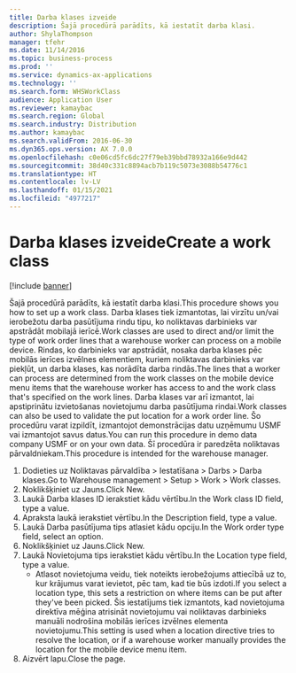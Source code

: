 ```yaml
---
title: Darba klases izveide
description: Šajā procedūrā parādīts, kā iestatīt darba klasi.
author: ShylaThompson
manager: tfehr
ms.date: 11/14/2016
ms.topic: business-process
ms.prod: ''
ms.service: dynamics-ax-applications
ms.technology: ''
ms.search.form: WHSWorkClass
audience: Application User
ms.reviewer: kamaybac
ms.search.region: Global
ms.search.industry: Distribution
ms.author: kamaybac
ms.search.validFrom: 2016-06-30
ms.dyn365.ops.version: AX 7.0.0
ms.openlocfilehash: c0e06cd5fc6dc27f79eb39bbd78932a166e9d442
ms.sourcegitcommit: 38d40c331c8894acb7b119c5073e3088b54776c1
ms.translationtype: HT
ms.contentlocale: lv-LV
ms.lasthandoff: 01/15/2021
ms.locfileid: "4977217"
---
```

# <a name="create-a-work-class"></a><span data-ttu-id="540ea-103">Darba klases izveide</span><span class="sxs-lookup"><span data-stu-id="540ea-103">Create a work class</span></span>

[!include [banner](../../includes/banner.md)]

<span data-ttu-id="540ea-104">Šajā procedūrā parādīts, kā iestatīt darba klasi.</span><span class="sxs-lookup"><span data-stu-id="540ea-104">This procedure shows you how to set up a work class.</span></span> <span data-ttu-id="540ea-105">Darba klases tiek izmantotas, lai virzītu un/vai ierobežotu darba pasūtījuma rindu tipu, ko noliktavas darbinieks var apstrādāt mobilajā ierīcē.</span><span class="sxs-lookup"><span data-stu-id="540ea-105">Work classes are used to direct and/or limit the type of work order lines that a warehouse worker can process on a mobile device.</span></span> <span data-ttu-id="540ea-106">Rindas, ko darbinieks var apstrādāt, nosaka darba klases pēc mobilās ierīces izvēlnes elementiem, kuriem noliktavas darbinieks var piekļūt, un darba klases, kas norādīta darba rindās.</span><span class="sxs-lookup"><span data-stu-id="540ea-106">The lines that a worker can process are determined from the work classes on the mobile device menu items that the warehouse worker has access to and the work class that's specified on the work lines.</span></span> <span data-ttu-id="540ea-107">Darba klases var arī izmantot, lai apstiprinātu izvietošanas novietojumu darba pasūtījuma rindai.</span><span class="sxs-lookup"><span data-stu-id="540ea-107">Work classes can also be used to validate the put location for a work order line.</span></span> <span data-ttu-id="540ea-108">Šo procedūru varat izpildīt, izmantojot demonstrācijas datu uzņēmumu USMF vai izmantojot savus datus.</span><span class="sxs-lookup"><span data-stu-id="540ea-108">You can run this procedure in demo data company USMF or on your own data.</span></span> <span data-ttu-id="540ea-109">Šī procedūra ir paredzēta noliktavas pārvaldniekam.</span><span class="sxs-lookup"><span data-stu-id="540ea-109">This procedure is intended for the warehouse manager.</span></span>

1. <span data-ttu-id="540ea-110">Dodieties uz Noliktavas pārvaldība > Iestatīšana > Darbs > Darba klases.</span><span class="sxs-lookup"><span data-stu-id="540ea-110">Go to Warehouse management > Setup > Work > Work classes.</span></span>
2. <span data-ttu-id="540ea-111">Noklikšķiniet uz Jauns.</span><span class="sxs-lookup"><span data-stu-id="540ea-111">Click New.</span></span>
3. <span data-ttu-id="540ea-112">Laukā Darba klases ID ierakstiet kādu vērtību.</span><span class="sxs-lookup"><span data-stu-id="540ea-112">In the Work class ID field, type a value.</span></span>
4. <span data-ttu-id="540ea-113">Apraksta laukā ierakstiet vērtību.</span><span class="sxs-lookup"><span data-stu-id="540ea-113">In the Description field, type a value.</span></span>
5. <span data-ttu-id="540ea-114">Laukā Darba pasūtījuma tips atlasiet kādu opciju.</span><span class="sxs-lookup"><span data-stu-id="540ea-114">In the Work order type field, select an option.</span></span>
6. <span data-ttu-id="540ea-115">Noklikšķiniet uz Jauns.</span><span class="sxs-lookup"><span data-stu-id="540ea-115">Click New.</span></span>
7. <span data-ttu-id="540ea-116">Laukā Novietojuma tips ierakstiet kādu vērtību.</span><span class="sxs-lookup"><span data-stu-id="540ea-116">In the Location type field, type a value.</span></span>
    * <span data-ttu-id="540ea-117">Atlasot novietojuma veidu, tiek noteikts ierobežojums attiecībā uz to, kur krājumus varat ievietot, pēc tam, kad tie būs izdoti.</span><span class="sxs-lookup"><span data-stu-id="540ea-117">If you select a location type, this sets a restriction on where items can be put after they've been picked.</span></span> <span data-ttu-id="540ea-118">Šis iestatījums tiek izmantots, kad novietojuma direktīva mēģina atrisināt novietojumu vai noliktavas darbinieks manuāli nodrošina mobilās ierīces izvēlnes elementa novietojumu.</span><span class="sxs-lookup"><span data-stu-id="540ea-118">This setting is used when a location directive tries to resolve the location, or if a warehouse worker manually provides the location for the mobile device menu item.</span></span>  
8. <span data-ttu-id="540ea-119">Aizvērt lapu.</span><span class="sxs-lookup"><span data-stu-id="540ea-119">Close the page.</span></span>

